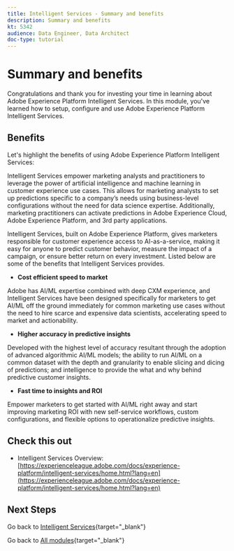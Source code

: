 ```yaml
---
title: Intelligent Services - Summary and benefits
description: Summary and benefits
kt: 5342
audience: Data Engineer, Data Architect
doc-type: tutorial
---
```

# Summary and benefits

Congratulations and thank you for investing your time in learning about Adobe Experience Platform Intelligent Services.
In this module, you've learned how to setup, configure and use Adobe Experience Platform Intelligent Services.

## Benefits

Let's highlight the benefits of using Adobe Experience Platform Intelligent Services:

Intelligent Services empower marketing analysts and practitioners to leverage the power of artificial intelligence and machine learning in customer experience use cases. This allows for marketing analysts to set up predictions specific to a company’s needs using business-level configurations without the need for data science expertise. Additionally, marketing practitioners can activate predictions in Adobe Experience Cloud, Adobe Experience Platform, and 3rd party applications.

Intelligent Services, built on Adobe Experience Platform, gives marketers responsible for customer experience access to AI-as-a-service, making it easy for anyone to predict customer behavior, measure the impact of a campaign, or ensure better return on every investment. Listed below are some of the benefits that Intelligent Services provides.

- **Cost efficient speed to market**

Adobe has AI/ML expertise combined with deep CXM experience, and Intelligent Services have been designed specifically for marketers to get AI/ML off the ground immediately for common marketing use cases without the need to hire scarce and expensive data scientists, accelerating speed to market and actionability.

- **Higher accuracy in predictive insights**

Developed with the highest level of accuracy resultant through the adoption of advanced algorithmic AI/ML models; the ability to run AI/ML on a common dataset with the depth and granularity to enable slicing and dicing of predictions; and intelligence to provide the what and why behind predictive customer insights.

- **Fast time to insights and ROI**

Empower marketers to get started with AI/ML right away and start improving marketing ROI with new self-service workflows, custom configurations, and flexible options to operationalize predictive insights.

## Check this out

- Intelligent Services Overview: [https://experienceleague.adobe.com/docs/experience-platform/intelligent-services/home.html?lang=en](https://experienceleague.adobe.com/docs/experience-platform/intelligent-services/home.html?lang=en)

## Next Steps

Go back to [Intelligent Services](./intelligent-services.md){target="_blank"}

Go back to [All modules](./../../../../overview.md){target="_blank"}